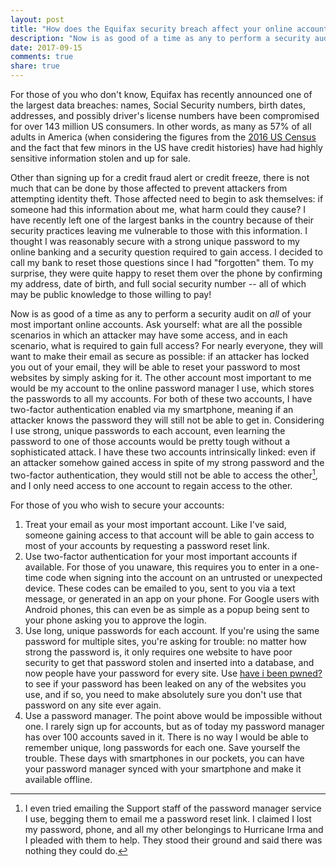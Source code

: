 ```yaml
---
layout: post
title: "How does the Equifax security breach affect your online accounts?"
description: "Now is as good of a time as any to perform a security audit on your most important online accounts."
date: 2017-09-15
comments: true
share: true
---
```


For those of you who don't know, Equifax has recently announced one of the largest data breaches: names, Social Security numbers, birth dates, addresses, and possibly driver's license numbers have been compromised for over 143 million US consumers. In other words, as many as 57% of all adults in America (when considering the figures from the [2016 US Census](https://www.census.gov/quickfacts/fact/table/US/PST045216) and the fact that few minors in the US have credit histories) have had highly sensitive information stolen and up for sale.

Other than signing up for a credit fraud alert or credit freeze, there is not much that can be done by those affected to prevent attackers from attempting identity theft. Those affected need to begin to ask themselves: if someone had this information about me, what harm could they cause? I have recently left one of the largest banks in the country because of their security practices leaving me vulnerable to those with this information. I thought I was reasonably secure with a strong unique password to my online banking and a security question required to gain access. I decided to call my bank to reset those questions since I had "forgotten" them. To my surprise, they were quite happy to reset them over the phone by confirming my address, date of birth, and full social security number -- all of which may be public knowledge to those willing to pay!

Now is as good of a time as any to perform a security audit on *all* of your most important online accounts. Ask yourself: what are all the possible scenarios in which an attacker may have some access, and in each scenario, what is required to gain full access? For nearly everyone, they will want to make their email as secure as possible: if an attacker has locked you out of your email, they will be able to reset your password to most websites by simply asking for it. The other account most important to me would be my account to the online password manager I use, which stores the passwords to all my accounts. For both of these two accounts, I have two-factor authentication enabled via my smartphone, meaning if an attacker knows the password they will still not be able to get in. Considering I use strong, unique passwords to each account, even learning the password to one of those accounts would be pretty tough without a sophisticated attack. I have these two accounts intrinsically linked: even if an attacker somehow gained access in spite of my strong password and the two-factor authentication, they would still not be able to access the other[^1], and I only need access to one account to regain access to the other.

[^1]: I even tried emailing the Support staff of the password manager service I use, begging them to email me a password reset link. I claimed I lost my password, phone, and all my other belongings to Hurricane Irma and I pleaded with them to help. They stood their ground and said there was nothing they could do.

For those of you who wish to secure your accounts:

1. Treat your email as your most important account. Like I've said, someone gaining access to that account will be able to gain access to most of your accounts by requesting a password reset link.
2. Use two-factor authentication for your most important accounts if available. For those of you unaware, this requires you to enter in a one-time code when signing into the account on an untrusted or unexpected device. These codes can be emailed to you, sent to you via a text message, or generated in an app on your phone. For Google users with Android phones, this can even be as simple as a popup being sent to your phone asking you to approve the login. 
3. Use long, unique passwords for each account. If you're using the same password for multiple sites, you're asking for trouble: no matter how strong the password is, it only requires one website to have poor security to get that password stolen and inserted into a database, and now people have your password for every site. Use [have i been pwned?](https://haveibeenpwned.com) to see if your password has been leaked on any of the websites you use, and if so, you need to make absolutely sure you don't use that password on any site ever again.
4. Use a password manager. The point above would be impossible without one. I rarely sign up for accounts, but as of today my password manager has over 100 accounts saved in it. There is no way I would be able to remember unique, long passwords for each one. Save yourself the trouble. These days with smartphones in our pockets, you can have your password manager synced with your smartphone and make it available offline.
